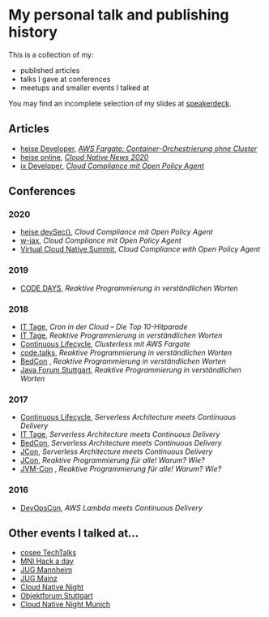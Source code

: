 # My personal talk and publishing history

This is a collection of my:
* published articles
* talks I gave at conferences
* meetups and smaller events I talked at

You may find an incomplete selection of my slides at [speakerdeck](https://speakerdeck.com/alex0ptr).

## Articles
* [heise Developer](https://www.heise.de/developer), _[AWS Fargate: Container-Orchestrierung ohne Cluster](http://bit.ly/2LdjHVL)_
* [heise online](https://www.heise.de), _[Cloud Native News 2020](https://www.heise.de/hintergrund/Cloud-Native-News-2020-Ein-Jahresrueckblick-5020297.html?seite=all)_
* [ix Developer](https://www.heise.de), _[Cloud Compliance mit Open Policy Agent](https://shop.heise.de/bundle-ix-developer-sichere-software-entwickeln-2021-heft-pdf)_

## Conferences

### 2020

* [heise devSec()](https://www.heise-devsec.de), _Cloud Compliance mit Open Policy Agent_
* [w-jax](https://jax.de/muenchen/), _Cloud Compliance mit Open Policy Agent_
* [Virtual Cloud Native Summit](https://info.d2iq.com/20-04-01-d2iq-virtual-summit-registration.html), _Cloud Compliance with Open Policy Agent_
### 2019

* [CODE DAYS](https://www.code-days.de/), _Reaktive Programmierung in verständlichen Worten_

### 2018

* [IT Tage](https://www.ittage.informatik-aktuell.de/), _Cron in der Cloud – Die Top 10-Hitparade_
* [IT Tage](https://www.ittage.informatik-aktuell.de/), _Reaktive Programmierung in verständlichen Worten_
* [Continuous Lifecycle](https://www.continuouslifecycle.de/), _Clusterless mit AWS Fargate_
* [code.talks](https://www.codetalks.de/), _Reaktive Programmierung in verständlichen Worten_
* [BedCon](http://www.bed-con.org/)  , _Reaktive Programmierung in verständlichen Worten_
* [Java Forum Stuttgart](https://www.java-forum-stuttgart.de), _Reaktive Programmierung in verständlichen Worten_

### 2017
* [Continuous Lifecycle](https://www.continuouslifecycle.de/), _Serverless Architecture meets Continuous Delivery_
* [IT Tage](https://www.ittage.informatik-aktuell.de/), _Serverless Architecture meets Continuous Delivery_
* [BedCon](http://www.bed-con.org/), _Serverless Architecture meets Continuous Delivery_
* [JCon](https://jcon.one/de/), _Serverless Architecture meets Continuous Delivery_
* [JCon](https://jcon.one/de/), _Reaktive Programmierung für alle! Warum? Wie?_
* [JVM-Con](https://www.jvm-con.de/)  , _Reaktive Programmierung für alle! Warum? Wie?_

### 2016
* [DevOpsCon](https://devopsconference.de), _AWS Lambda meets Continuous Delivery_

## Other events I talked at...

* [cosee TechTalks](https://talks.cosee.biz/)
* [MNI Hack a day](https://hackaday.mni.thm.de/)
* [JUG Mannheim](http://www.majug.de/)
* [JUG Mainz](https://www.jug-mz.de/#/)
* [Cloud Native Night](https://www.meetup.com/de-DE/Cloud-Native-Night/)
* [Objektforum Stuttgart](https://www.andrena.de/objektforum-stuttgart)
* [Cloud Native Night Munich](https://www.meetup.com/de-DE/cloud-native-muc/)
